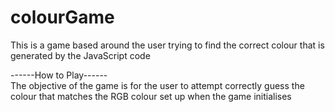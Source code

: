 # colourGame
This is a game based around the user trying to find the correct colour that is generated by the JavaScript code

------How to Play------</br>
The objective of the game is for the user to attempt correctly guess the colour that matches the RGB colour set up when the
game initialises
